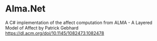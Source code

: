 # Alma.Net
A C# implementation of the affect computation from ALMA - A Layered Model of Affect by Patrick Gebhard https://dl.acm.org/doi/10.1145/1082473.1082478
